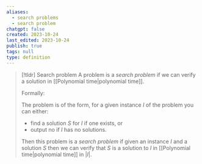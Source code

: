 ```yaml
---
aliases:
  - search problems
  - search problem
chatgpt: false
created: 2023-10-24
last_edited: 2023-10-24
publish: true
tags: null
type: definition
---
```

>[!tldr] Search problem
>A problem is a *search problem* if we can verify a solution in [[Polynomial time|polynomial time]].
>
>Formally:
>
>The problem is of the form, for a given instance $I$ of the problem you can either:
>- find a solution $S$ for $I$ if one exists, or
>- output no if $I$ has no solutions.
>
>Then this problem is a *search problem* if given an instance $I$ and a solution $S$ then we can verify that $S$ is a solution to $I$ in [[Polynomial time|polynomial time]] in $\vert I \vert$.

